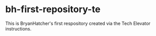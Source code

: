 # bh-first-repository-te
This is BryanHatcher's first respository created via the Tech Elevator instructions.
